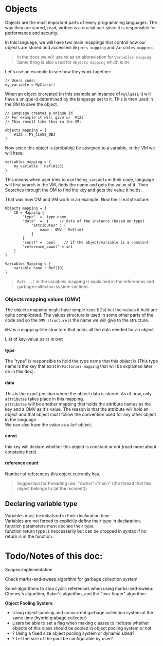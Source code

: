 # Objects

Objects are the most important parts of every programming languages. The way they are stored, read, written is a crucial part since it is responsible for performance and security.

In this language, we will have two main mappings that control how our objects are stored and accessed: `Objects mapping` and `Variables mapping`.

> In the docs we will use `VM` as an abbreviation for `Variables mapping`. Same thing is also used for `Objects mapping` which is `OM`.

Let's use an example to see how they work together:

    // Users code:
    my_variable = MyClass()

When an object is created (in this example an instance of `MyClass`), it will have a unique id determined by the language set to it. This is then used in the OM to save the object.

    // Language creates a unique id
    // For example it will give us `#123`
    // This result like this in the OM:

    objects_mapping = {
        #123 : MY_CLASS_OBJ
    }

Now since this object is (probably) be assigned to a variable, in the VM we will have:

    variables_mapping = {
        my_variable : Ref(#123)
    }

This means when user tries to use the `my_variable` in their code, language will first search in the VM, finds the name and gets the value of it. Then Searches through the OM to find the key and gets the value it holds.


That was how OM and VM work in an example. Now their real structure:

    Objects mapping = {
        ID = Mapping:{
            "type"  =  type_name
            "data"  =  {     // data of the instance (based on type)
                "attributes" : {
                    name : OMV | Ref(id)
                }
            }
            "const" =  bool    // if the object/variable is a constant
            "reference_count" = int
        }
    }

    Variables Mapping = {
        variable_name : Ref(ID)
    }

> `Ref(...)` in the variables mapping is explained in the references and garbage collection system sections.


### Objects mapping values (OMV)

The objects mapping might have simple keys (IDs) but the values it hold are quite complicated. The values structure is used in some other parts of the code and so the `OMV structure` is the name we will give to the structure.

`OMV` is a mapping-like structure that holds all the data needed for an object.

List of key-value pairs in `OMV`:

#### type
The "type" is responsible to hold the type name that this object is (This type name is the key that exist in `Factories mapping` that will be explained later on in this doc).

#### data
This is the exact position where the object data is stored. As of now, only `attributes` takes place in this mapping.\
`attributes` will be another mapping that holds the attribute names as the key and a OMV as it's value. The reason is that the attribute will hold an object and that object must follow the convention used for any other object in the language.\
We can also have the value as a `Ref` object.

#### const
this key will declare whether this object is constant or not (read more about constants [here](//docs/Principals/objects/constants.md))

#### reference count
Number of references this object currently has.

> Suggestion for threading use: "owner"="main" (the thread that this object belongs to (at the moment))




## Declaring variable type

Variables must be initialized in their declaration time.\
Variables are not forced to explicitly define their type in declaration.\
function parameters must declare their type.\
function return type is neccessarily but can be dropped in syntax if no return is in the function.





# Todo/Notes of this doc:

Scopes implementation

Check marks-and-sweep algorithm for garbage collection system

Some algorithms to stop cyclic references when using marks-and-sweep: Cheney's algorithm, Baker's algorithm, and the "two-finger" algorithm

**Object Pooling System**:

- Using object-pooling and concurrent garbage collection system at the same time (hybrid grabage collector)
- Users be able to set a flag when making classes to indicate whether objects of this class should be pooled in object pooling system or not.
- ? Using a fixed size object pooling system or dynamic sized?
- ? Let the size of the pool be configurable by user?
